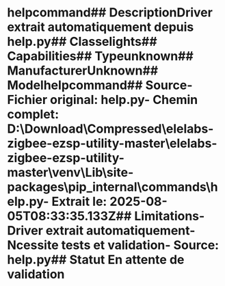 # helpcommand##  DescriptionDriver extrait automatiquement depuis help.py##  Classelights##  Capabilities##  Typeunknown##  ManufacturerUnknown##  Modelhelpcommand##  Source- **Fichier original**: help.py- **Chemin complet**: D:\Download\Compressed\elelabs-zigbee-ezsp-utility-master\elelabs-zigbee-ezsp-utility-master\venv\Lib\site-packages\pip\_internal\commands\help.py- **Extrait le**: 2025-08-05T08:33:35.133Z##  Limitations- Driver extrait automatiquement- Ncessite tests et validation- Source: help.py##  Statut En attente de validation